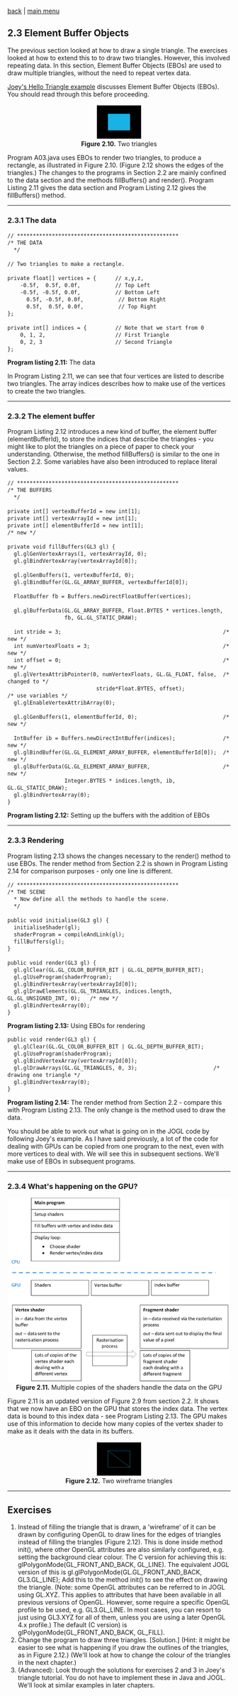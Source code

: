 [back](ch2.md) | [main menu](../README.md)

## 2.3 Element Buffer Objects

The previous section looked at how to draw a single triangle. The exercises looked at how to extend this to to draw two triangles. However, this involved repeating data. In this section, Element Buffer Objects (EBOs) are used to draw multiple triangles, without the need to repeat vertex data.

[Joey's Hello Triangle example](https://learnopengl.com/Getting-started/Hello-Triangle) discusses Element Buffer Objects (EBOs). You should read through this before proceeding.

<p align="center">
  <img src="img_ch2/ebo_two_triangles.jpg" alt="two triangles" width="100"><br>
  <strong>Figure 2.10.</strong> Two triangles
</p>

Program A03.java uses EBOs to render two triangles, to produce a rectangle, as illustrated in Figure 2.10. (Figure 2.12 shows the edges of the triangles.) The changes to the programs in Section 2.2 are mainly confined to the data section and the methods fillBuffers() and render(). Program Listing 2.11 gives the data section and Program Listing 2.12 gives the fillBuffers() method.

---

### 2.3.1 The data

```
// ***************************************************
/* THE DATA
  */

// Two triangles to make a rectangle.
  
private float[] vertices = {      // x,y,z,
    -0.5f,  0.5f, 0.0f,           // Top Left 
    -0.5f, -0.5f, 0.0f,           // Bottom Left
      0.5f, -0.5f, 0.0f,           // Bottom Right
      0.5f,  0.5f, 0.0f,           // Top Right
};  

private int[] indices = {         // Note that we start from 0
    0, 1, 2,                      // First Triangle
    0, 2, 3                       // Second Triangle
};
```

**Program listing 2.11:** The data

In Program Listing 2.11, we can see that four vertices are listed to describe two triangles. The array indices describes how to make use of the vertices to create the two triangles.

---

### 2.3.2 The element buffer

Program Listing 2.12 introduces a new kind of buffer, the element buffer (elementBufferId), to store the indices that describe the triangles - you might like to plot the triangles on a piece of paper to check your understanding. Otherwise, the method fillBuffers() is similar to the one in Section 2.2. Some variables have also been introduced to replace literal values.

```
// ***************************************************
/* THE BUFFERS
  */

private int[] vertexBufferId = new int[1];
private int[] vertexArrayId = new int[1];
private int[] elementBufferId = new int[1];                          /* new */

private void fillBuffers(GL3 gl) { 
  gl.glGenVertexArrays(1, vertexArrayId, 0);
  gl.glBindVertexArray(vertexArrayId[0]);
  
  gl.glGenBuffers(1, vertexBufferId, 0);
  gl.glBindBuffer(GL.GL_ARRAY_BUFFER, vertexBufferId[0]);

  FloatBuffer fb = Buffers.newDirectFloatBuffer(vertices);

  gl.glBufferData(GL.GL_ARRAY_BUFFER, Float.BYTES * vertices.length,
                  fb, GL.GL_STATIC_DRAW);

  int stride = 3;                                                   /* new */
  int numVertexFloats = 3;                                          /* new */
  int offset = 0;                                                   /* new */
  gl.glVertexAttribPointer(0, numVertexFloats, GL.GL_FLOAT, false,  /* changed to */
                            stride*Float.BYTES, offset);             /* use variables */
  gl.glEnableVertexAttribArray(0);
  
  gl.glGenBuffers(1, elementBufferId, 0);                           /* new */
                                  
  IntBuffer ib = Buffers.newDirectIntBuffer(indices);               /* new */
  gl.glBindBuffer(GL.GL_ELEMENT_ARRAY_BUFFER, elementBufferId[0]);  /* new */
  gl.glBufferData(GL.GL_ELEMENT_ARRAY_BUFFER,                       /* new */
                  Integer.BYTES * indices.length, ib, GL.GL_STATIC_DRAW);
  gl.glBindVertexArray(0);
}
```

**Program listing 2.12:** Setting up the buffers with the addition of EBOs

---

### 2.3.3 Rendering

Program listing 2.13 shows the changes necessary to the render() method to use EBOs. The render method from Section 2.2 is shown in Program Listing 2.14 for comparison purposes - only one line is different. 

```
// ***************************************************
/* THE SCENE
  * Now define all the methods to handle the scene.
  */

public void initialise(GL3 gl) {
  initialiseShader(gl);
  shaderProgram = compileAndLink(gl);
  fillBuffers(gl);
}

public void render(GL3 gl) {
  gl.glClear(GL.GL_COLOR_BUFFER_BIT | GL.GL_DEPTH_BUFFER_BIT);
  gl.glUseProgram(shaderProgram);
  gl.glBindVertexArray(vertexArrayId[0]);
  gl.glDrawElements(GL.GL_TRIANGLES, indices.length, GL.GL_UNSIGNED_INT, 0);   /* new */
  gl.glBindVertexArray(0);  
}
```

**Program listing 2.13:** Using EBOs for rendering

```
public void render(GL3 gl) {
  gl.glClear(GL.GL_COLOR_BUFFER_BIT | GL.GL_DEPTH_BUFFER_BIT);
  gl.glUseProgram(shaderProgram);
  gl.glBindVertexArray(vertexArrayId[0]);
  gl.glDrawArrays(GL.GL_TRIANGLES, 0, 3);                        /* drawing one triangle */
  gl.glBindVertexArray(0);
}
```

**Program listing 2.14:** The render method from Section 2.2 - compare this with Program Listing 2.13. The only change is the method used to draw the data.

You should be able to work out what is going on in the JOGL code by following Joey's example. As I have said previously, a lot of the code for dealing with GPUs can be copied from one program to the next, even with more vertices to deal with. We will see this in subsequent sections. We'll make use of EBOs in subsequent programs.

---

### 2.3.4 What's happening on the GPU?

<p align="center">
  <img src="img_ch2/ch2_11_on_the_gpu.png" alt="Multiple copies of the shaders handle the data on the GPU" width="500"><br>
  <strong>Figure 2.11.</strong> Multiple copies of the shaders handle the data on the GPU
</p>

Figure 2.11 is an updated version of Figure 2.9 from section 2.2. It shows that we now have an EBO on the GPU that stores the index data. The vertex data is bound to this index data - see Program Listing 2.13. The GPU makes use of this information to decide how many copies of the vertex shader to make as it deals with the data in its buffers.

<p align="center">
  <img src="img_ch2/ebo_two_triangles_wireframe.jpg" alt="Two wireframe triangles" width="100"><br>
  <strong>Figure 2.12.</strong> Two wireframe triangles
</p>

---

## Exercises

1. Instead of filling the triangle that is drawn, a 'wireframe' of it can be drawn by configuring OpenGL to draw lines for the edges of triangles instead of filling the triangles (Figure 2.12). This is done inside method init(), where other OpenGL attributes are also similarly configured, e.g. setting the background clear colour. The C version for achieving this is: glPolygonMode(GL_FRONT_AND_BACK, GL_LINE). The equivalent JOGL version of this is gl.glPolygonMode(GL.GL_FRONT_AND_BACK, GL3.GL_LINE); Add this to the method init() to see the effect on drawing the triangle. (Note: some OpenGL attributes can be referred to in JOGL using GL.XYZ. This applies to attributes that have been available in all previous versions of OpenGL. However, some require a specific OpenGL profile to be used, e.g. GL3.GL_LINE. In most cases, you can resort to just using GL3.XYZ for all of them, unless you are using a later OpenGL 4.x profile.) The default (C version) is glPolygonMode(GL_FRONT_AND_BACK, GL_FILL).
2. Change the program to draw three triangles. [Solution.] (Hint: it might be easier to see what is happening if you draw the outlines of the triangles, as in Figure 2.12.) (We'll look at how to change the colour of the triangles in the next chapter.)
3. (Advanced): Look through the solutions for exercises 2 and 3 in Joey's triangle tutorial. You do not have to implement these in Java and JOGL. We'll look at similar examples in later chapters.

